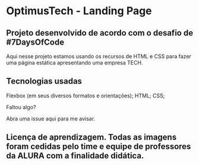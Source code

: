 # OptimusTech - Landing Page

## Projeto desenvolvido de acordo com o desafio de #7DaysOfCode

Aqui nesse projeto estamos usando os recursos de HTML e CSS para fazer uma página estática apresentando uma empresa TECH.

## Tecnologias usadas

Flexbox (em seus diversos formatos e orientações);
HTML;
CSS;

Faltou algo?

Abra uma issue aqui para me avisar.

## Licença de aprendizagem. Todas as imagens foram cedidas pelo time e equipe de professores da ALURA com a finalidade didática.

